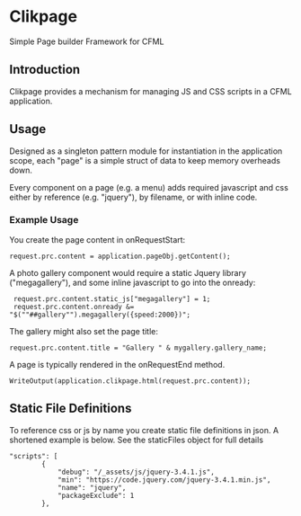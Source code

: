 # Clikpage

Simple Page builder Framework for CFML

## Introduction

Clikpage provides a mechanism for managing JS and CSS scripts in a CFML application.

## Usage

Designed as a singleton pattern module for instantiation in the application scope, each "page" is a simple struct of data to keep memory overheads down.

Every component on a page (e.g. a menu) adds required javascript and css either by reference (e.g. "jquery"), by filename, or with inline code.

### Example Usage

You create the page content in onRequestStart:

    request.prc.content = application.pageObj.getContent();

A photo gallery component would require a static Jquery library ("megagallery"), and some inline javascript to go into the onready:
     
     request.prc.content.static_js["megagallery"] = 1;
     request.prc.content.onready &= "$(""##gallery"").megagallery({speed:2000})";

The gallery might also set the page title:

    request.prc.content.title = "Gallery " & mygallery.gallery_name;

A page is typically rendered in the onRequestEnd method.

    WriteOutput(application.clikpage.html(request.prc.content));

## Static File Definitions

To reference css or js by name you create static file definitions in json. A shortened example is below. See the staticFiles object for full details

```
"scripts": [
        {
            "debug": "/_assets/js/jquery-3.4.1.js",
            "min": "https://code.jquery.com/jquery-3.4.1.min.js",
            "name": "jquery",
            "packageExclude": 1
        },
```




